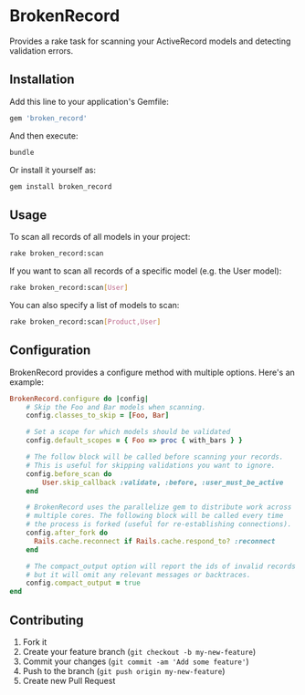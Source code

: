 # BrokenRecord

Provides a rake task for scanning your ActiveRecord models and detecting validation errors.

## Installation

Add this line to your application's Gemfile:

```ruby
gem 'broken_record'
```

And then execute:

```bash
bundle
```

Or install it yourself as:

```bash
gem install broken_record
```

## Usage

To scan all records of all models in your project:

```bash
rake broken_record:scan
```

If you want to scan all records of a specific model (e.g. the User model):

```bash
rake broken_record:scan[User]
```

You can also specify a list of models to scan:

```bash
rake broken_record:scan[Product,User]
```

## Configuration

BrokenRecord provides a configure method with multiple options.  Here's an example:

```ruby
BrokenRecord.configure do |config|
    # Skip the Foo and Bar models when scanning.
    config.classes_to_skip = [Foo, Bar]

    # Set a scope for which models should be validated
    config.default_scopes = { Foo => proc { with_bars } }

    # The follow block will be called before scanning your records.
    # This is useful for skipping validations you want to ignore.
    config.before_scan do
        User.skip_callback :validate, :before, :user_must_be_active
    end

    # BrokenRecord uses the parallelize gem to distribute work across
    # multiple cores. The following block will be called every time
    # the process is forked (useful for re-establishing connections).
    config.after_fork do
      Rails.cache.reconnect if Rails.cache.respond_to? :reconnect
    end

    # The compact_output option will report the ids of invalid records
    # but it will omit any relevant messages or backtraces.
    config.compact_output = true
end
```

## Contributing

1. Fork it
2. Create your feature branch (`git checkout -b my-new-feature`)
3. Commit your changes (`git commit -am 'Add some feature'`)
4. Push to the branch (`git push origin my-new-feature`)
5. Create new Pull Request
